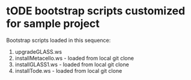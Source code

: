 # tODE bootstrap scripts customized for sample project

Bootstrap scripts loaded in this sequence:

  1. upgradeGLASS.ws
  2. installMetacello.ws - loaded from local git clone
  3. installGLASS1.ws    - loaded from local git clone
  4. installTode.ws      - loaded from local git clone

